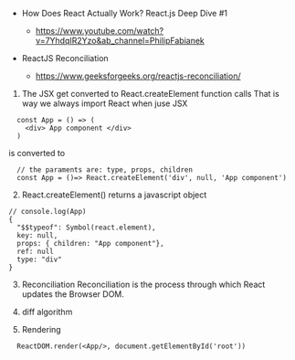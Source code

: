 - How Does React Actually Work? React.js Deep Dive #1
  - https://www.youtube.com/watch?v=7YhdqIR2Yzo&ab_channel=PhilipFabianek

- ReactJS Reconciliation
  - https://www.geeksforgeeks.org/reactjs-reconciliation/


1. The JSX get converted to React.createElement function calls
That is way we always import React when juse JSX
```
  const App = () => (
    <div> App component </div>
  )
```

is converted to 
```
  // the paraments are: type, props, children
  const App = ()=> React.createElement('div', null, 'App component')
```

2.  React.createElement() returns a javascript object
```
// console.log(App)
{
  "$$typeof": Symbol(react.element),
  key: null,
  props: { children: "App component"},
  ref: null
  type: "div"
}
```

3. Reconciliation
Reconciliation is the process through which React updates the Browser DOM.

4. diff algorithm


5. Rendering
```
  ReactDOM.render(<App/>, document.getElementById('root'))
```
